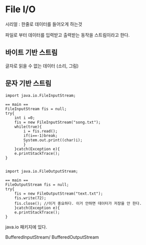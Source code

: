 # File I/O

시리얼 : 한줄로 데이터를 들어오게 하는것 

파일로 부터 데이터를 입력받고 출력받는 동작을 스트림이라고 한다.

## 바이트 기반 스트림

글자로 읽을 수 없는 데이터 (소리, 그림)

## 문자 기반 스트림

```
import java.io.FileInputStream;

== main ==
FileInputStream fis = null;
try{
	int i =0;
	fis = new FileInputStream("song.txt");
	while(true){
		i = fis.read();
		if(i==-1)break;
		System.out.print((char)i);
		}
	}catch(Exception e){
	e.printStackTrace();
}


```



```
import java.io.FileOutputStream;

== main ==
FileOutputStream fis = null;
try{
	fis = new FileOutputStream("text.txt");
	fis.write(72);
	fis.close(); //이거 중요하다. 이거 안하면 데이터가 저장을 안 한다.
	}catch(Exception e){
	e.printStackTrace();
}

```



java.io 패키지에 있다.

BufferedInputStream/ BufferedOutputStream

